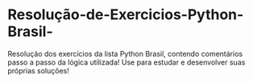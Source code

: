 # Resolução-de-Exercicios-Python-Brasil-
Resolução dos exercícios da lista Python Brasil, contendo comentários passo a passo da lógica utilizada!
Use para estudar e desenvolver suas próprias soluções!